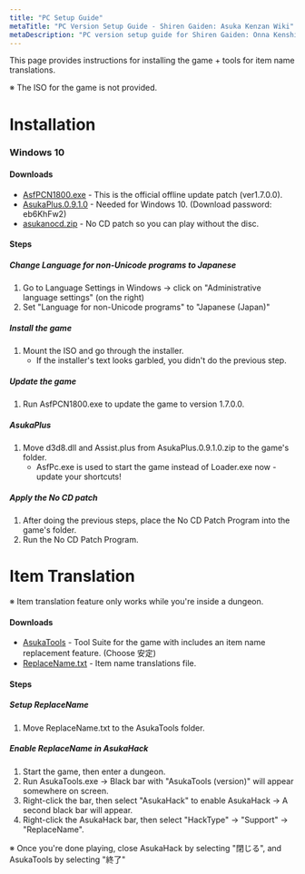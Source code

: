```yaml
---
title: "PC Setup Guide"
metaTitle: "PC Version Setup Guide - Shiren Gaiden: Asuka Kenzan Wiki"
metaDescription: "PC version setup guide for Shiren Gaiden: Onna Kenshi Asuka Kenzan!"
---
```


This page provides instructions for installing the game + tools for item name translations.

<span class="redText">※ The ISO for the game is not provided.</span>

# Installation

### Windows 10

#### Downloads

- [AsfPCN1800.exe](https://img.spike-chunsoft.co.jp/games/asukapc/dl/AsfPCN1800.zip) - This is the official offline update patch (ver1.7.0.0).
- [AsukaPlus.0.9.1.0](https://asukaplus.blogspot.com/2018/08/asukaplus-0910.html) - Needed for Windows 10. (Download password: eb6KhFw2)
- [asukanocd.zip](https://mega.nz/file/7SBlkKLZ#VfOE9xVTdgJnvxHPyZxLsNZ4WjZZk04R2ERhFyVRfdA) - No CD patch so you can play without the disc.

#### Steps

##### Change Language for non-Unicode programs to Japanese

1. Go to Language Settings in Windows → click on "Administrative language settings" (on the right)
2. Set "Language for non-Unicode programs" to "Japanese (Japan)"

##### Install the game

1. Mount the ISO and go through the installer.
    - If the installer's text looks garbled, you didn't do the previous step.

##### Update the game

1. Run AsfPCN1800.exe to update the game to version 1.7.0.0.

##### AsukaPlus

1. Move d3d8.dll and Assist.plus from AsukaPlus.0.9.1.0.zip to the game's folder.
    - AsfPc.exe is used to start the game instead of Loader.exe now - update your shortcuts!

##### Apply the No CD patch

1. After doing the previous steps, place the No CD Patch Program into the game's folder.
2. Run the No CD Patch Program.

# Item Translation

<span class="redText">※ Item translation feature only works while you're inside a dungeon.</span>

#### Downloads

- [AsukaTools](http://www.lapcie.com/index.php?page=AsukaTools) - Tool Suite for the game with includes an item name replacement feature. (Choose 安定)
- [ReplaceName.txt](/data/ReplaceName.txt) - Item name translations file.

#### Steps

##### Setup ReplaceName

1. Move ReplaceName.txt to the AsukaTools folder.

##### Enable ReplaceName in AsukaHack

1. Start the game, then enter a dungeon.
2. Run AsukaTools.exe → Black bar with "AsukaTools (version)" will appear somewhere on screen.
3. Right-click the bar, then select "AsukaHack" to enable AsukaHack → A second black bar will appear.
4. Right-click the AsukaHack bar, then select "HackType" → "Support" → "ReplaceName".

※ Once you're done playing, close AsukaHack by selecting "閉じる", and AsukaTools by selecting "終了"
